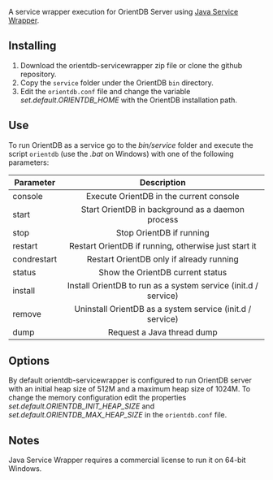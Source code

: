 A service wrapper execution for OrientDB Server using [Java Service Wrapper](http://wrapper.tanukisoftware.org/).

## Installing
1. Download the orientdb-servicewrapper zip file or clone the github repository.
2. Copy the `service` folder under the OrientDB `bin` directory.
3. Edit the `orientdb.conf` file and change the variable *set.default.ORIENTDB_HOME* with the OrientDB installation path.

## Use
To run OrientDB as a service go to the *bin/service* folder and execute the script `orientdb` (use the *.bat* on Windows) with one of the following parameters:

| Parameter     | Description   |
| ------------- |:-------------:|
| console      | Execute OrientDB in the current console |
| start      | Start OrientDB in background as a daemon process      |
| stop | Stop OrientDB if running      |
| restart | Restart OrientDB if running, otherwise just start it      |
| condrestart | Restart OrientDB only if already running      |
| status | Show the OrientDB current status      |
| install | Install OrientDB to run as a system service (init.d / service)      |
| remove | Uninstall OrientDB as a system service (init.d / service)      |
| dump | Request a Java thread dump      |

## Options
By default orientdb-servicewrapper is configured to run OrientDB server with an initial heap size of 512M and a maximum heap size of 1024M. To change the memory configuration edit the properties *set.default.ORIENTDB_INIT_HEAP_SIZE* and *set.default.ORIENTDB_MAX_HEAP_SIZE* in the `orientdb.conf` file. 

## Notes
Java Service Wrapper requires a commercial license to run it on 64-bit Windows.
